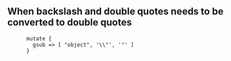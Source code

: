 ## When backslash and double quotes needs to be converted to double quotes
```
      mutate {
        gsub => [ "object", '\\"', '"' ]
      }

```
